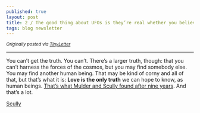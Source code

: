 ```yaml
---
published: true
layout: post
title: 2 / The good thing about UFOs is they’re real whether you believe in them or not
tags: blog newsletter
---
```


<small>*Originally posted via [TinyLetter](http://tinyletter.com/phocks)*</small>

---

You can’t get the truth. You can’t. There’s a larger truth, though: that you can’t harness the forces of the cosmos, but you may find somebody else. You may find another human being. That may be kind of corny and all of that, but that’s what it is: **Love is the only truth** we can hope to know, as human beings. [That’s what Mulder and Scully found after nine years](http://mail01.tinyletterapp.com/phocks/2-the-good-thing-about-ufos-is-they-re-real-whether-you-believe-in-them-or-not/16453526-m.imdb.com/name/nm0819487/quotes?c=2cad7a3b-6768-47e0-8ce7-a2aaed286edf). And that’s a lot.

[Scully](/public/img/scully-take-no-shit.png)